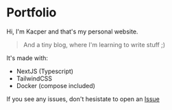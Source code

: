 # Portfolio

Hi, I'm Kacper and that's my personal website.

> And a tiny blog, where I'm learning to write stuff ;)

It's made with:

- NextJS (Typescript)
- TailwindCSS
- Docker (compose included)

If you see any issues, don't hesistate to open an [Issue](https://github.com/KompocikDot/portfolio/issues)
